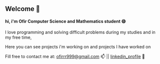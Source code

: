 ## Welcome 👋


<h4>hi, i'm Ofir Computer Science and Mathematics student 😄</h4>


I love programming and solving difficult problems during my studies and in my free time,

Here you can see projects i'm working on and projects I have worked on


Fill free to contact me at:  ofirrr999@gmail.com 📫 || [linkedin_profile](www.linkedin.com/in/ofir-ovadia) 💬


